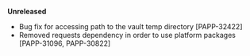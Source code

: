 **Unreleased**
* Bug fix for accessing path to the vault temp directory [PAPP-32422]
* Removed requests dependency in order to use platform packages [PAPP-31096, PAPP-30822]
